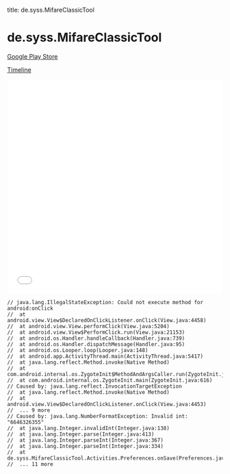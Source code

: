 title: de.syss.MifareClassicTool

# de.syss.MifareClassicTool

[Google Play Store](https://play.google.com/store/apps/details?id=de.syss.MifareClassicTool)

[Timeline](./vis-timeline.html)

<iframe src="./vis-timeline.html" width="100%" height="500px" style="border:none;"></iframe>

```
// java.lang.IllegalStateException: Could not execute method for android:onClick
// 	at android.view.View$DeclaredOnClickListener.onClick(View.java:4458)
// 	at android.view.View.performClick(View.java:5204)
// 	at android.view.View$PerformClick.run(View.java:21153)
// 	at android.os.Handler.handleCallback(Handler.java:739)
// 	at android.os.Handler.dispatchMessage(Handler.java:95)
// 	at android.os.Looper.loop(Looper.java:148)
// 	at android.app.ActivityThread.main(ActivityThread.java:5417)
// 	at java.lang.reflect.Method.invoke(Native Method)
// 	at com.android.internal.os.ZygoteInit$MethodAndArgsCaller.run(ZygoteInit.java:726)
// 	at com.android.internal.os.ZygoteInit.main(ZygoteInit.java:616)
// Caused by: java.lang.reflect.InvocationTargetException
// 	at java.lang.reflect.Method.invoke(Native Method)
// 	at android.view.View$DeclaredOnClickListener.onClick(View.java:4453)
// 	... 9 more
// Caused by: java.lang.NumberFormatException: Invalid int: "6646326355"
// 	at java.lang.Integer.invalidInt(Integer.java:138)
// 	at java.lang.Integer.parse(Integer.java:413)
// 	at java.lang.Integer.parseInt(Integer.java:367)
// 	at java.lang.Integer.parseInt(Integer.java:334)
// 	at de.syss.MifareClassicTool.Activities.Preferences.onSave(Preferences.java:232)
// 	... 11 more

```



